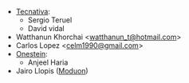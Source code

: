 - [Tecnativa](https://www.tecnativa.com):
  - Sergio Teruel
  - David vidal
- Watthanun Khorchai \<<watthanun_t@hotmail.com>\>
- Carlos Lopez \<<celm1990@gmail.com>\>
- [Onestein](https://www.onestein.eu):
  - Anjeel Haria
- Jairo Llopis ([Moduon](https://www.moduon.team))
